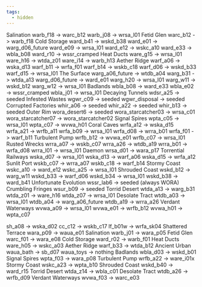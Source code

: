 ```yaml
---
tags:
  - hidden
---
```


Salination
warb_f18 -> warc_b12
warb_j08 -> wrsa_l01
Fetid Glen
warc_b12 -> warb_f18
Cold Storage
ward_b41 -> wskd_b38
ward_e01 -> warg_d06_future
ward_e09 -> wrsa_l01
ward_e12 -> wskc_a10
ward_e33 -> wbla_b08
ward_r10 -> wssr_cramped
Heat Ducts
ware_g15 -> wrsa_l01
ware_h16 -> wtda_z01
ware_i14 -> warb_h13
Aether Ridge
warf_a06 -> wska_d13
warf_b11 -> wrfa_f01
warf_b14 -> wskb_c18
warf_d06 -> wskd_b33
warf_d15 -> wrsa_l01
The Surface
warg_a06_future -> wtdb_a04
warg_b31 -> wtda_a13
warg_d06_future -> ward_e01
warg_h20 -> wrsa_l01
warg_w11 -> wskd_b12
warg_w12 -> wrsa_l01
Badlands
wbla_b08 -> ward_e33
wbla_e02 -> wssr_cramped
wbla_j01 -> wrsa_l01
Decaying Tunnels
wdsr_a25 -> seeded
Infested Wastes
wgwr_c09 -> seeded
wgwr_disposal -> seeded
Corrupted Factories
whir_a06 -> seeded
whir_a22 -> seeded
whir_b13 -> seeded
Outer Rim
wora_desert6 -> seeded
wora_starcatcher03 -> wrsa_c01
wora_starcatcher07 -> wora_starcatcher02
Signal Spires
wpta_c05 -> wrsa_l01
wpta_c07 -> wvwa_h01
Coral Caves
wrfa_a12 -> wska_d15
wrfa_a21 -> wrfb_a11
wrfa_b09 -> wrsa_l01
wrfa_d08 -> wrra_b01
wrfa_f01 -> warf_b11
Turbulent Pump
wrfb_b12 -> wvwa_e01
wrfb_c07 -> wrsa_l01
Rusted Wrecks
wrra_a07 -> wskb_c07
wrra_a26 -> wtdb_a19
wrra_b01 -> wrfa_d08
wrra_l01 -> wrsa_l01
Daemon
wrsa_d01 -> wara_p17
Torrential Railways
wska_d07 -> wrsa_l01
wska_d13 -> warf_a06
wska_d15 -> wrfa_a12
Sunlit Port
wskb_c07 -> wrra_a07
wskb_c18 -> warf_b14
Stormy Coast
wskc_a10 -> ward_e12
wskc_a25 -> wrsa_l01
Shrouded Coast
wskd_b12 -> warg_w11
wskd_b33 -> warf_d06
wskd_b34 -> wrsa_l01
wskd_b38 -> ward_b41
Unfortunate Evolution
wssr_lab6 -> seeded (always WORA)
Crumbling Fringes
wsur_b09 -> seeded
Torrid Desert
wtda_a13 -> warg_b31
wtda_z01 -> ware_h16
wtda_z07 -> wrsa_l01
Desolate Tract
wtdb_a03 -> wrsa_l01
wtdb_a04 -> warg_a06_future
wtdb_a19 -> wrra_a26
Verdant Waterways
wvwa_a09 -> wrsa_l01
wvwa_e01 -> wrfb_b12
wvwa_h01 -> wpta_c07



sh_a08 -> wska_d02
cc_c12 -> wskb_c17
lf_b01w -> wrfa_sk04
Shattered Terrace
wara_p09 -> waua_e01
Salination
warb_j01 -> wara_p05
Fetid Glen
warc_f01 -> wara_e08
Cold Storage
ward_r02 -> warb_f01
Heat Ducts
ware_h05 -> wskc_a03
Aether Ridge
warf_b33 -> wtda_b12
Ancient Urban
waua_bath -> sb_d07
waua_toys -> nothing
Badlands
wbla_d03 -> wskd_b01
Signal Spires
wpta_f03 -> wara_p08
Turbulent Pump
wrfb_a22 -> ware_i01x
Stormy Coast
wskc_a23 -> wpta_b10
Shrouded Coast
wskd_b40 -> ward_r15
Torrid Desert
wtda_z14 -> wbla_c01
Desolate Tract
wtdb_a26 -> wrfb_d09
Verdant Waterways
wvwa_f03 -> warc_e03